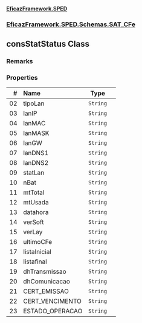 #### [EficazFramework.SPED](EficazFrameworkSPED.md 'EficazFramework SPED')
### [EficazFramework.SPED.Schemas.SAT_CFe](EficazFramework.SPED.Schemas.SAT_CFe.md 'EficazFramework.SPED.Schemas.SAT_CFe')

## consStatStatus Class

### Remarks
### Properties

| # | Name | Type | |
| ---: | :--- | :---: | :--- |
| 02 | tipoLan | `String` |  |
| 03 | lanIP | `String` |  |
| 04 | lanMAC | `String` |  |
| 05 | lanMASK | `String` |  |
| 06 | lanGW | `String` |  |
| 07 | lanDNS1 | `String` |  |
| 08 | lanDNS2 | `String` |  |
| 09 | statLan | `String` |  |
| 10 | nBat | `String` |  |
| 11 | mtTotal | `String` |  |
| 12 | mtUsada | `String` |  |
| 13 | datahora | `String` |  |
| 14 | verSoft | `String` |  |
| 15 | verLay | `String` |  |
| 16 | ultimoCFe | `String` |  |
| 17 | listaInicial | `String` |  |
| 18 | listafinal | `String` |  |
| 19 | dhTransmissao | `String` |  |
| 20 | dhComunicacao | `String` |  |
| 21 | CERT_EMISSAO | `String` |  |
| 22 | CERT_VENCIMENTO | `String` |  |
| 23 | ESTADO_OPERACAO | `String` |  |
